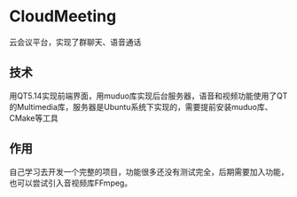 # CloudMeeting
云会议平台，实现了群聊天、语音通话

## 技术

用QT5.14实现前端界面，用muduo库实现后台服务器，语音和视频功能使用了QT的Multimedia库，服务器是Ubuntu系统下实现的，需要提前安装muduo库、CMake等工具

## 作用

自己学习去开发一个完整的项目，功能很多还没有测试完全，后期需要加入功能，也可以尝试引入音视频库FFmpeg。

